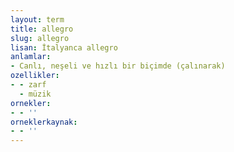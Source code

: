 ```yaml
---
layout: term
title: allegro
slug: allegro
lisan: İtalyanca allegro
anlamlar:
- Canlı, neşeli ve hızlı bir biçimde (çalınarak)
ozellikler:
- - zarf
  - müzik
ornekler:
- - ''
orneklerkaynak:
- - ''
---
```

